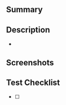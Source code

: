 ## Summary
<!-- 한 줄 설명* -->


## Description
<!-- *어떤 코드가 추가/변경 됐는지* -->
-


## Screenshots
<!-- *실행 결과 스크린샷* -->


## Test Checklist
<!--  *테스트할 사람이 어떤 것을 확인하면 좋을지* -->
- [ ] 
